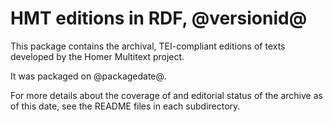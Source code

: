 # HMT editions in RDF, @versionid@ #

This package contains the archival, TEI-compliant editions of texts developed by the Homer Multitext project.

It was packaged on @packagedate@.

For more details about the coverage of and editorial status of the archive as of this date, see the README files in each subdirectory.


